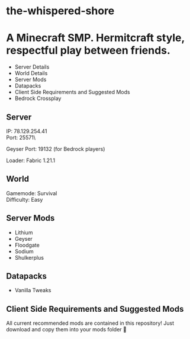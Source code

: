 # the-whispered-shore
# A Minecraft SMP. Hermitcraft style, respectful play between friends.

- Server Details
- World Details
- Server Mods
- Datapacks
- Client Side Requirements and Suggested Mods
- Bedrock Crossplay

## Server

IP: 78.129.254.41\
Port: 25571\

Geyser Port: 19132 (for Bedrock players)

Loader: Fabric 1.21.1

## World

Gamemode: Survival\
Difficulty: Easy

## Server Mods

- Lithium
- Geyser
- Floodgate
- Sodium
- Shulkerplus

## Datapacks

- Vanilla Tweaks

## Client Side Requirements and Suggested Mods

All current recommended mods are contained in this repository! Just download and copy them into your mods folder 🤘
